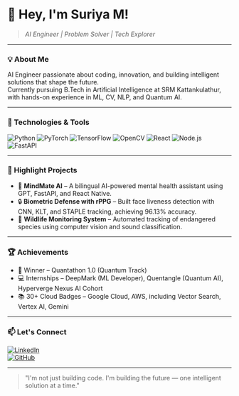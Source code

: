 # 👋 Hey, I'm Suriya M!  

> *AI Engineer | Problem Solver | Tech Explorer*

---

### 💡 About Me
AI Engineer passionate about coding, innovation, and building intelligent solutions that shape the future.  
Currently pursuing B.Tech in Artificial Intelligence at SRM Kattankulathur, with hands-on experience in ML, CV, NLP, and Quantum AI.

---

### 🔧 Technologies & Tools
![Python](https://img.shields.io/badge/Python-3670A0?style=for-the-badge&logo=python&logoColor=white)
![PyTorch](https://img.shields.io/badge/PyTorch-EE4C2C?style=for-the-badge&logo=pytorch&logoColor=white)
![TensorFlow](https://img.shields.io/badge/TensorFlow-FF6F00?style=for-the-badge&logo=tensorflow&logoColor=white)
![OpenCV](https://img.shields.io/badge/OpenCV-5C3EE8?style=for-the-badge&logo=opencv&logoColor=white)
![React](https://img.shields.io/badge/React-20232A?style=for-the-badge&logo=react&logoColor=61DAFB)
![Node.js](https://img.shields.io/badge/Node.js-339933?style=for-the-badge&logo=nodedotjs&logoColor=white)
![FastAPI](https://img.shields.io/badge/FastAPI-009688?style=for-the-badge&logo=fastapi&logoColor=white)

---

### 📌 Highlight Projects

- 🧠 **MindMate AI** – A bilingual AI-powered mental health assistant using GPT, FastAPI, and React Native.  
- 🔒 **Biometric Defense with rPPG** – Built face liveness detection with CNN, KLT, and STAPLE tracking, achieving 96.13% accuracy.  
- 🌱 **Wildlife Monitoring System** – Automated tracking of endangered species using computer vision and sound classification.

---

### 🏆 Achievements
- 🥇 Winner – Quantathon 1.0 (Quantum Track)
- 💻 Internships – DeepMark (ML Developer), Quentangle (Quantum AI), Hyperverge Nexus AI Cohort
- 📚 30+ Cloud Badges – Google Cloud, AWS, including Vector Search, Vertex AI, Gemini

---

### 📫 Let's Connect
[![LinkedIn](https://img.shields.io/badge/-LinkedIn-blue?style=flat&logo=linkedin)](https://linkedin.com/in/suriyamurugavel)  
[![GitHub](https://img.shields.io/badge/-GitHub-181717?style=flat&logo=github)](https://github.com/Suriya-18r)

---

> "I'm not just building code. I'm building the future — one intelligent solution at a time."
